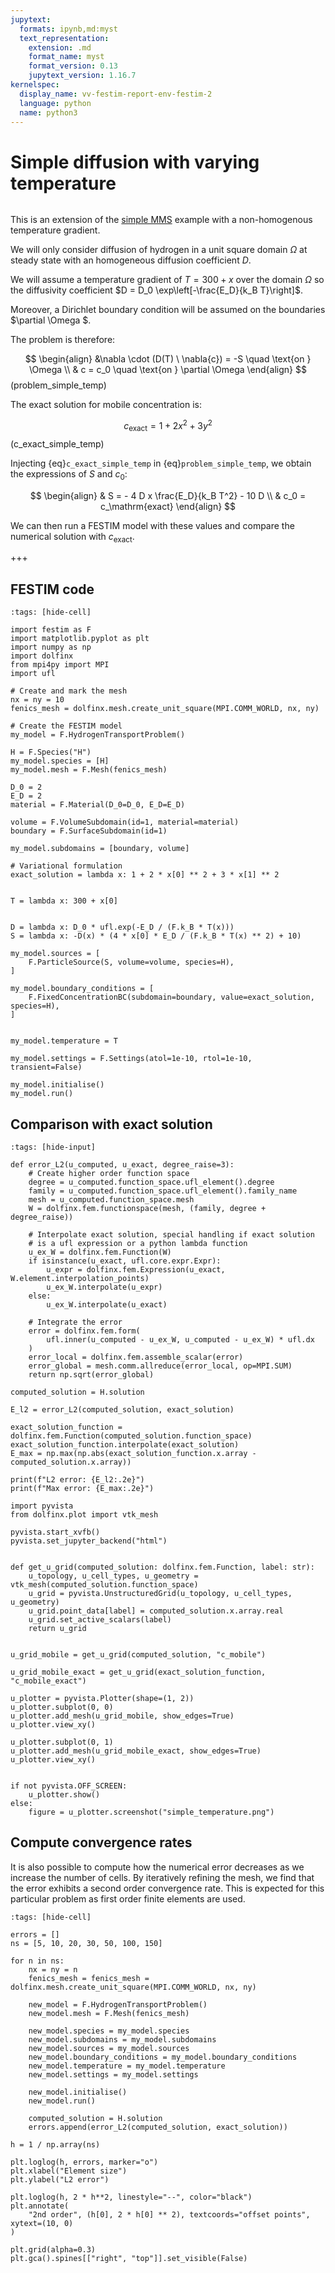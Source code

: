 ```yaml
---
jupytext:
  formats: ipynb,md:myst
  text_representation:
    extension: .md
    format_name: myst
    format_version: 0.13
    jupytext_version: 1.16.7
kernelspec:
  display_name: vv-festim-report-env-festim-2
  language: python
  name: python3
---
```


# Simple diffusion with varying temperature

```{tags} 2D, MMS, steady state
```

This is an extension of the [simple MMS](./simple.md) example with a non-homogenous temperature gradient.

We will only consider diffusion of hydrogen in a unit square domain $\Omega$ at steady state with an homogeneous diffusion coefficient $D$.

We will assume a temperature gradient of $T = 300 + x$ over the domain $\Omega$ so the diffusivity coefficient $D = D_0 \exp\left[-\frac{E_D}{k_B T}\right]$.

Moreover, a Dirichlet boundary condition will be assumed on the boundaries $\partial \Omega $.

The problem is therefore:

$$
\begin{align}
    &\nabla \cdot (D(T) \ \nabla{c}) = -S  \quad \text{on }  \Omega  \\
    & c = c_0 \quad \text{on }  \partial \Omega
\end{align}
$$(problem_simple_temp)

The exact solution for mobile concentration is:

$$
\begin{equation}
    c_\mathrm{exact} = 1 + 2 x^2 + 3 y^2
\end{equation}
$$(c_exact_simple_temp)

Injecting {eq}`c_exact_simple_temp` in {eq}`problem_simple_temp`, we obtain the expressions of $S$ and $c_0$:

$$
\begin{align}
    & S = - 4 D x \frac{E_D}{k_B T^2} - 10 D \\
    & c_0 = c_\mathrm{exact}
\end{align}
$$

We can then run a FESTIM model with these values and compare the numerical solution with $c_\mathrm{exact}$.

+++

## FESTIM code

```{code-cell} ipython3
:tags: [hide-cell]

import festim as F
import matplotlib.pyplot as plt
import numpy as np
import dolfinx
from mpi4py import MPI
import ufl

# Create and mark the mesh
nx = ny = 10
fenics_mesh = dolfinx.mesh.create_unit_square(MPI.COMM_WORLD, nx, ny)

# Create the FESTIM model
my_model = F.HydrogenTransportProblem()

H = F.Species("H")
my_model.species = [H]
my_model.mesh = F.Mesh(fenics_mesh)

D_0 = 2
E_D = 2
material = F.Material(D_0=D_0, E_D=E_D)

volume = F.VolumeSubdomain(id=1, material=material)
boundary = F.SurfaceSubdomain(id=1)

my_model.subdomains = [boundary, volume]

# Variational formulation
exact_solution = lambda x: 1 + 2 * x[0] ** 2 + 3 * x[1] ** 2


T = lambda x: 300 + x[0]


D = lambda x: D_0 * ufl.exp(-E_D / (F.k_B * T(x)))
S = lambda x: -D(x) * (4 * x[0] * E_D / (F.k_B * T(x) ** 2) + 10)

my_model.sources = [
    F.ParticleSource(S, volume=volume, species=H),
]

my_model.boundary_conditions = [
    F.FixedConcentrationBC(subdomain=boundary, value=exact_solution, species=H),
]


my_model.temperature = T

my_model.settings = F.Settings(atol=1e-10, rtol=1e-10, transient=False)

my_model.initialise()
my_model.run()
```

## Comparison with exact solution

```{code-cell} ipython3
:tags: [hide-input]

def error_L2(u_computed, u_exact, degree_raise=3):
    # Create higher order function space
    degree = u_computed.function_space.ufl_element().degree
    family = u_computed.function_space.ufl_element().family_name
    mesh = u_computed.function_space.mesh
    W = dolfinx.fem.functionspace(mesh, (family, degree + degree_raise))

    # Interpolate exact solution, special handling if exact solution
    # is a ufl expression or a python lambda function
    u_ex_W = dolfinx.fem.Function(W)
    if isinstance(u_exact, ufl.core.expr.Expr):
        u_expr = dolfinx.fem.Expression(u_exact, W.element.interpolation_points)
        u_ex_W.interpolate(u_expr)
    else:
        u_ex_W.interpolate(u_exact)

    # Integrate the error
    error = dolfinx.fem.form(
        ufl.inner(u_computed - u_ex_W, u_computed - u_ex_W) * ufl.dx
    )
    error_local = dolfinx.fem.assemble_scalar(error)
    error_global = mesh.comm.allreduce(error_local, op=MPI.SUM)
    return np.sqrt(error_global)
```

```{code-cell} ipython3
computed_solution = H.solution

E_l2 = error_L2(computed_solution, exact_solution)

exact_solution_function = dolfinx.fem.Function(computed_solution.function_space)
exact_solution_function.interpolate(exact_solution)
E_max = np.max(np.abs(exact_solution_function.x.array - computed_solution.x.array))

print(f"L2 error: {E_l2:.2e}")
print(f"Max error: {E_max:.2e}")
```

```{code-cell} ipython3
import pyvista
from dolfinx.plot import vtk_mesh

pyvista.start_xvfb()
pyvista.set_jupyter_backend("html")


def get_u_grid(computed_solution: dolfinx.fem.Function, label: str):
    u_topology, u_cell_types, u_geometry = vtk_mesh(computed_solution.function_space)
    u_grid = pyvista.UnstructuredGrid(u_topology, u_cell_types, u_geometry)
    u_grid.point_data[label] = computed_solution.x.array.real
    u_grid.set_active_scalars(label)
    return u_grid


u_grid_mobile = get_u_grid(computed_solution, "c_mobile")

u_grid_mobile_exact = get_u_grid(exact_solution_function, "c_mobile_exact")

u_plotter = pyvista.Plotter(shape=(1, 2))
u_plotter.subplot(0, 0)
u_plotter.add_mesh(u_grid_mobile, show_edges=True)
u_plotter.view_xy()

u_plotter.subplot(0, 1)
u_plotter.add_mesh(u_grid_mobile_exact, show_edges=True)
u_plotter.view_xy()


if not pyvista.OFF_SCREEN:
    u_plotter.show()
else:
    figure = u_plotter.screenshot("simple_temperature.png")
```

## Compute convergence rates

It is also possible to compute how the numerical error decreases as we increase the number of cells.
By iteratively refining the mesh, we find that the error exhibits a second order convergence rate.
This is expected for this particular problem as first order finite elements are used.

```{code-cell} ipython3
:tags: [hide-cell]

errors = []
ns = [5, 10, 20, 30, 50, 100, 150]

for n in ns:
    nx = ny = n
    fenics_mesh = fenics_mesh = dolfinx.mesh.create_unit_square(MPI.COMM_WORLD, nx, ny)

    new_model = F.HydrogenTransportProblem()
    new_model.mesh = F.Mesh(fenics_mesh)

    new_model.species = my_model.species
    new_model.subdomains = my_model.subdomains
    new_model.sources = my_model.sources
    new_model.boundary_conditions = my_model.boundary_conditions
    new_model.temperature = my_model.temperature
    new_model.settings = my_model.settings

    new_model.initialise()
    new_model.run()

    computed_solution = H.solution
    errors.append(error_L2(computed_solution, exact_solution))

h = 1 / np.array(ns)

plt.loglog(h, errors, marker="o")
plt.xlabel("Element size")
plt.ylabel("L2 error")

plt.loglog(h, 2 * h**2, linestyle="--", color="black")
plt.annotate(
    "2nd order", (h[0], 2 * h[0] ** 2), textcoords="offset points", xytext=(10, 0)
)

plt.grid(alpha=0.3)
plt.gca().spines[["right", "top"]].set_visible(False)
```
